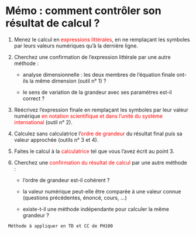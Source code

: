 # Mémo : comment contrôler son résultat de calcul ?

1.  Menez le calcul en <span style="color: red">expressions
    littérales</span>, en ne remplaçant les symboles par leurs valeurs
    numériques qu’à la dernière ligne.

2.  Cherchez une confirmation de l’expression littérale par une autre
    méthode :

    -   analyse dimensionnelle : les deux membres de l’équation finale
        ont-ils la même dimension (outil n° 1) ?

    -   le sens de variation de la grandeur avec ses paramètres est-il
        correct ?

3.  Réécrivez l’expression finale en remplaçant les symboles par leur
    valeur numérique <span style="color: red">en notation scientifique
    et dans l’unité du système international</span> (outil n° 2).

4.  Calculez sans calculatrice l’<span style="color: red">ordre de
    grandeur</span> du résultat final puis sa valeur approchée (outils n° 3 et 4).

5.  Faites le calcul à la <span style="color: red">calculatrice</span>
    tel que vous l’avez écrit au point 3.

6.  Cherchez une <span style="color: red">confirmation du résultat de
    calcul</span> par une autre méthode :

    -   l’ordre de grandeur est-il cohérent ?

    -   la valeur numérique peut-elle être comparée à une valeur connue
        (questions précédentes, énoncé, cours, …)

    -   existe-t-il une méthode indépendante pour calculer la même
        grandeur ?

```{attention}
 Méthode à appliquer en TD et CC de PH100
```
